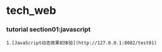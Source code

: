 # tech_web
### tutorial section01:javascript
    1.[JavaScript动态效果初体验](http://127.0.0.1:8082/test01)

